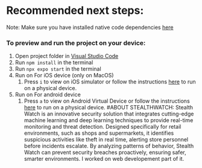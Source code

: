 # Recommended next steps:
Note: Make sure you have installed native code dependencies [here](https://reactnative.dev/docs/environment-setup#installing-dependencies)

### To preview and run the project on your device:
1. Open project folder in <u>Visual Studio Code</u>
2. Run  `npm install`  in the terminal
3. Run  `npx expo start`  in the terminal
4. Run on For iOS device (only on MacOS)
    1. Press  `i`  to view on iOS simulator or follow the instructions [here](https://docs.expo.dev/workflow/run-on-device/) to run on a physical device.
5. Run on For android device
    1. Press  `a`  to view on Android Virtual Device or follow the instructions [here](https://docs.expo.dev/workflow/run-on-device/) to run on a physical device.
#ABOUT STEALTHWATCH:
Stealth Watch is an innovative security solution that integrates cutting-edge machine learning and deep learning techniques to provide real-time monitoring and threat detection. Designed specifically for retail environments, such as shops and supermarkets, it identifies suspicious activities like theft in real time, alerting store personnel before incidents escalate. By analyzing patterns of behavior, Stealth Watch can prevent security breaches proactively, ensuring safer, smarter environments.
I worked on web developement part of it.
